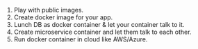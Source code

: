 1. Play with public images.
2. Create docker image for your app.
3. Lunch DB as docker container & let your container talk to it.
4. Create microservice container and let them talk to each other.
5. Run docker container in cloud like AWS/Azure.
